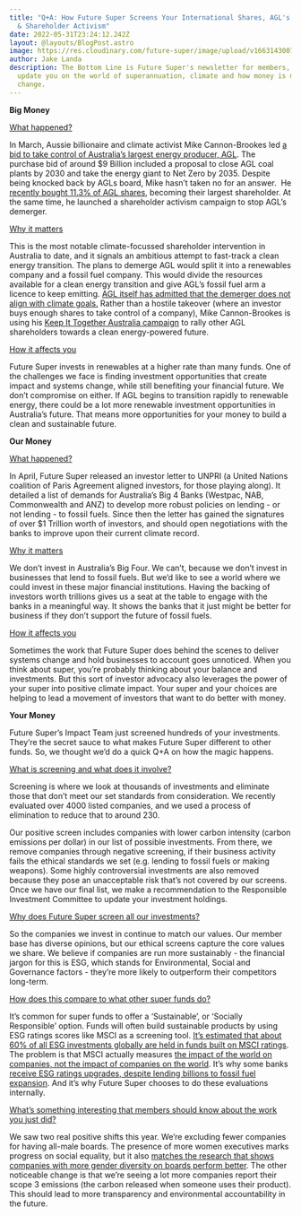 ```yaml
---
title: "Q+A: How Future Super Screens Your International Shares, AGL's Demerger
  & Shareholder Activism"
date: 2022-05-31T23:24:12.242Z
layout: @layouts/BlogPost.astro
image: https://res.cloudinary.com/future-super/image/upload/v1663143007/Screen_Shot_2022-02-23_at_11.41.53_am.png
author: Jake Landa
description: The Bottom Line is Future Super's newsletter for members, where we
  update you on the world of superannuation, climate and how money is making
  change.
---
```


**Big Money**

<u>What happened?</u>

In March, Aussie billionaire and climate activist Mike Cannon-Brookes led [a bid to take control of Australia’s largest energy producer, AGL](https://www.afr.com/companies/energy/agl-suitors-stir-doubts-about-terrible-demerger-20220307-p5a2ab). The purchase bid of around $9 Billion included a proposal to close AGL coal plants by 2030 and take the energy giant to Net Zero by 2035. Despite being knocked back by AGLs board, Mike hasn’t taken no for an answer.  He [recently bought 11.3% of AGL shares](https://reneweconomy.com.au/im-sick-of-them-f-cking-it-up-cannon-brookes-takes-aim-at-agl-board/), becoming their largest shareholder. At the same time, he launched a shareholder activism campaign to stop AGL’s demerger.

<u>Why it matters</u>

This is the most notable climate-focussed shareholder intervention in Australia to date, and it signals an ambitious attempt to fast-track a clean energy transition. The plans to demerge AGL would split it into a renewables company and a fossil fuel company. This would divide the resources available for a clean energy transition and give AGL’s fossil fuel arm a licence to keep emitting. [AGL itself has admitted that the demerger does not align with climate goals.](https://reneweconomy.com.au/not-aligned-to-paris-agl-concedes-coal-exit-plans-dont-meet-climate-goals/) Rather than a hostile takeover (where an investor buys enough shares to take control of a company), Mike Cannon-Brookes is using his [Keep It Together Australia campaign](https://www.keepittogetheraustralia.com.au/) to rally other AGL shareholders towards a clean energy-powered future.

<u>How it affects you</u>

Future Super invests in renewables at a higher rate than many funds. One of the challenges we face is finding investment opportunities that create impact and systems change, while still benefiting your financial future. We don’t compromise on either. If AGL begins to transition rapidly to renewable energy, there could be a lot more renewable investment opportunities in Australia’s future. That means more opportunities for your money to build a clean and sustainable future.

**Our Money**

<u>What happened?</u>

In April, Future Super released an investor letter to UNPRI (a United Nations coalition of Paris Agreement aligned investors, for those playing along). It detailed a list of demands for Australia’s Big 4 Banks (Westpac, NAB, Commonwealth and ANZ) to develop more robust policies on lending - or not lending - to fossil fuels. Since then the letter has gained the signatures of over $1 Trillion worth of investors, and should open negotiations with the banks to improve upon their current climate record.

<u>Why it matters</u>

We don’t invest in Australia’s Big Four. We can’t, because we don’t invest in businesses that lend to fossil fuels. But we’d like to see a world where we could invest in these major financial institutions. Having the backing of investors worth trillions gives us a seat at the table to engage with the banks in a meaningful way. It shows the banks that it just might be better for business if they don’t support the future of fossil fuels.

<u>How it affects you</u>

Sometimes the work that Future Super does behind the scenes to deliver systems change and hold businesses to account goes unnoticed. When you think about super, you’re probably thinking about your balance and investments. But this sort of investor advocacy also leverages the power of your super into positive climate impact. Your super and your choices are helping to lead a movement of investors that want to do better with money.

**Your Money**

Future Super’s Impact Team just screened hundreds of your investments. They’re the secret sauce to what makes Future Super different to other funds. So, we thought we’d do a quick Q+A on how the magic happens.

<u>What is screening and what does it involve?</u>

Screening is where we look at thousands of investments and eliminate those that don’t meet our set standards from consideration. We recently evaluated over 4000 listed companies, and we used a process of elimination to reduce that to around 230.

Our positive screen includes companies with lower carbon intensity (carbon emissions per dollar) in our list of possible investments. From there, we remove companies through negative screening, if their business activity fails the ethical standards we set (e.g. lending to fossil fuels or making weapons). Some highly controversial investments are also removed because they pose an unacceptable risk that’s not covered by our screens. Once we have our final list, we make a recommendation to the Responsible Investment Committee to update your investment holdings.

<u>Why does Future Super screen all our investments?</u>

So the companies we invest in continue to match our values. Our member base has diverse opinions, but our ethical screens capture the core values we share. We believe if companies are run more sustainably - the financial jargon for this is ESG, which stands for Environmental, Social and Governance factors - they’re more likely to outperform their competitors long-term.

<u>How does this compare to what other super funds do?</u>

It’s common for super funds to offer a ‘Sustainable’, or ‘Socially Responsible’ option. Funds will often build sustainable products by using ESG ratings scores like MSCI as a screening tool. [It’s estimated that about 60% of all ESG investments globally are held in funds built on MSCI ratings](https://www.bloomberg.com/graphics/2021-what-is-esg-investing-msci-ratings-focus-on-corporate-bottom-line/). The problem is that MSCI actually measures [the impact of the world on companies, not the impact of companies on the world](https://www.bloomberg.com/graphics/2021-what-is-esg-investing-msci-ratings-focus-on-corporate-bottom-line/). It’s why some banks [receive ESG ratings upgrades, despite lending billions to fossil fuel expansion](https://www.jwnenergy.com/article/2022/2/7/banks-get-esg-upgrades-despite-lending-billions-fo/). And it’s why Future Super chooses to do these evaluations internally.

<u>What’s something interesting that members should know about the work you just did?</u>

We saw two real positive shifts this year. We’re excluding fewer companies for having all-male boards. The presence of more women executives marks progress on social equality, but it also [matches the research that shows companies with more gender diversity on boards perform better](https://www.smh.com.au/money/planning-and-budgeting/big-companies-step-up-push-for-boardroom-gender-diversity-20210805-p58g49.html). The other noticeable change is that we’re seeing a lot more companies report their scope 3 emissions (the carbon released when someone uses their product). This should lead to more transparency and environmental accountability in the future.
